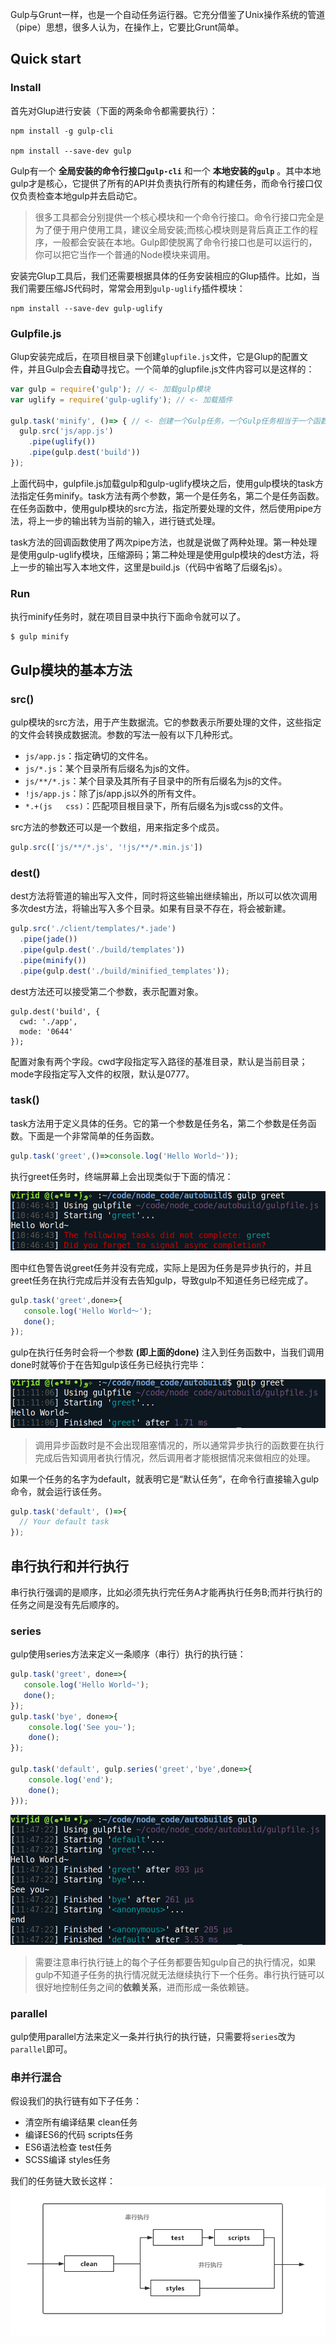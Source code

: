 Gulp与Grunt一样，也是一个自动任务运行器。它充分借鉴了Unix操作系统的管道（pipe）思想，很多人认为，在操作上，它要比Grunt简单。
<!-- more -->

## Quick start
### Install
首先对Glup进行安装（下面的两条命令都需要执行）：
```
npm install -g gulp-cli

npm install --save-dev gulp
```

Gulp有一个 **全局安装的命令行接口`gulp-cli`** 和一个 **本地安装的`gulp`** 。其中本地gulp才是核心，它提供了所有的API并负责执行所有的构建任务，而命令行接口仅仅负责检查本地gulp并去启动它。

> 很多工具都会分别提供一个核心模块和一个命令行接口。命令行接口完全是为了便于用户使用工具，建议全局安装;而核心模块则是背后真正工作的程序，一般都会安装在本地。Gulp即使脱离了命令行接口也是可以运行的，你可以把它当作一个普通的Node模块来调用。

安装完Glup工具后，我们还需要根据具体的任务安装相应的Glup插件。比如，当我们需要压缩JS代码时，常常会用到`gulp-uglify`插件模块：
```
npm install --save-dev gulp-uglify
```

### Gulpfile.js
Glup安装完成后，在项目根目录下创建`glupfile.js`文件，它是Glup的配置文件，并且Gulp会去**自动**寻找它。一个简单的glupfile.js文件内容可以是这样的：
```javascript
var gulp = require('gulp'); // <- 加载gulp模块
var uglify = require('gulp-uglify'); // <- 加载插件

gulp.task('minify', ()=> { // <- 创建一个Gulp任务，一个Gulp任务相当于一个函数
  gulp.src('js/app.js')
    .pipe(uglify())
    .pipe(gulp.dest('build'))
});
```
上面代码中，gulpfile.js加载gulp和gulp-uglify模块之后，使用gulp模块的task方法指定任务minify。task方法有两个参数，第一个是任务名，第二个是任务函数。在任务函数中，使用gulp模块的src方法，指定所要处理的文件，然后使用pipe方法，将上一步的输出转为当前的输入，进行链式处理。

task方法的回调函数使用了两次pipe方法，也就是说做了两种处理。第一种处理是使用gulp-uglify模块，压缩源码；第二种处理是使用gulp模块的dest方法，将上一步的输出写入本地文件，这里是build.js（代码中省略了后缀名js）。

### Run
执行minify任务时，就在项目目录中执行下面命令就可以了。
```
$ gulp minify
```

## Gulp模块的基本方法
### src()
gulp模块的src方法，用于产生数据流。它的参数表示所要处理的文件，这些指定的文件会转换成数据流。参数的写法一般有以下几种形式。

- `js/app.js`：指定确切的文件名。
- `js/*.js`：某个目录所有后缀名为js的文件。
- `js/**/*.js`：某个目录及其所有子目录中的所有后缀名为js的文件。
- `!js/app.js`：除了js/app.js以外的所有文件。
- `*.+(js	css)`：匹配项目根目录下，所有后缀名为js或css的文件。

src方法的参数还可以是一个数组，用来指定多个成员。

```js
gulp.src(['js/**/*.js', '!js/**/*.min.js'])
```

### dest()
dest方法将管道的输出写入文件，同时将这些输出继续输出，所以可以依次调用多次dest方法，将输出写入多个目录。如果有目录不存在，将会被新建。
```javascript
gulp.src('./client/templates/*.jade')
  .pipe(jade())
  .pipe(gulp.dest('./build/templates'))
  .pipe(minify())
  .pipe(gulp.dest('./build/minified_templates'));
```
dest方法还可以接受第二个参数，表示配置对象。
```
gulp.dest('build', {
  cwd: './app',
  mode: '0644'
});
```
配置对象有两个字段。cwd字段指定写入路径的基准目录，默认是当前目录；mode字段指定写入文件的权限，默认是0777。

### task()
task方法用于定义具体的任务。它的第一个参数是任务名，第二个参数是任务函数。下面是一个非常简单的任务函数。

```js
gulp.task('greet',()=>console.log('Hello World~'));
```
执行greet任务时，终端屏幕上会出现类似于下面的情况：

![](./pics/greet1.png)

图中红色警告说greet任务并没有完成，实际上是因为任务是异步执行的，并且greet任务在执行完成后并没有去告知gulp，导致gulp不知道任务已经完成了。

```js
gulp.task('greet',done=>{
   console.log('Hello World～');
   done();
});
```
gulp在执行任务时会将一个参数 **(即上面的done)** 注入到任务函数中，当我们调用done时就等价于在告知gulp该任务已经执行完毕：

![](./pics/greet2.png)

> 调用异步函数时是不会出现阻塞情况的，所以通常异步执行的函数要在执行完成后告知调用者执行情况，然后调用者才能根据情况来做相应的处理。


如果一个任务的名字为default，就表明它是“默认任务”，在命令行直接输入gulp命令，就会运行该任务。


```js
gulp.task('default', ()=>{
  // Your default task
});
```

## 串行执行和并行执行
串行执行强调的是顺序，比如必须先执行完任务A才能再执行任务B;而并行执行的任务之间是没有先后顺序的。

### series
gulp使用series方法来定义一条顺序（串行）执行的执行链：
```js
gulp.task('greet', done=>{
   console.log('Hello World~');
   done();
});
gulp.task('bye', done=>{
    console.log('See you~');
    done();
});

gulp.task('default', gulp.series('greet','bye',done=>{
    console.log('end');
    done();
}));
```
![](./pics/series.png)
> 需要注意串行执行链上的每个子任务都要告知gulp自己的执行情况，如果gulp不知道子任务的执行情况就无法继续执行下一个任务。串行执行链可以很好地控制任务之间的**依赖关系**，进而形成一条依赖链。

### parallel
gulp使用parallel方法来定义一条并行执行的执行链，只需要将`series`改为`parallel`即可。

### 串并行混合
假设我们的执行链有如下子任务：
- 清空所有编译结果  clean任务
- 编译ES6的代码 scripts任务
- ES6语法检查 test任务
- SCSS编译 styles任务

我们的任务链大致长这样：
![](./pics/chain.png)

